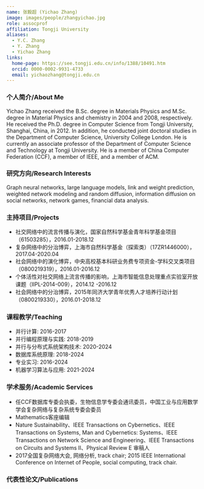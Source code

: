 ```yaml
---
name: 张毅超 (Yichao Zhang)
image: images/people/zhangyichao.jpg
role: assocprof
affiliation: Tongji University
aliases:
  - Y.C. Zhang
  - Y. Zhang
  - Yichao Zhang
links:
  home-page: https://see.tongji.edu.cn/info/1388/10491.htm
  orcid: 0000-0002-9931-4733
  email: yichaozhang@tongji.edu.cn
---
```


### 个人简介/About Me
Yichao Zhang received the B.Sc. degree in Materials Physics and M.Sc. degree in Material Physics and chemistry in 2004 and 2008, respectively. He received the Ph.D. degree in Computer Science from Tongji University, Shanghai, China, in 2012. In addition, he conducted joint doctoral studies in the Department of Computer Science, University College London. He is currently an associate professor of the Department of Computer Science and Technology at Tongji University. He is a member of China Computer Federation (CCF), a member of IEEE, and a member of ACM.

### 研究方向/Research Interests
Graph neural networks, large language models, link and weight prediction, weighted network modeling and random diffusion, information diffusion on social networks, network games, financial data analysis.

### 主持项目/Projects
- 社交网络中的流言传播与演化，国家自然科学基金青年科学基金项目（61503285），2016.01-2018.12
- 复杂网络中的分治博弈，上海市自然科学基金（探索类）（17ZR1446000），2017.04-2020.04
- 社会网络中的演化博弈，中央高校基本科研业务费专项资金-学科交叉类项目（0800219319），2016.01-2016.12
- 个体活性对社交网络上流言传播的影响，上海市智能信息处理重点实验室开放课题（IIPL-2014-009），2014.12	-2016.12
- 社会网络中的分治博弈，2015年同济大学青年优秀人才培养行动计划（0800219330），2016.01-2018.12

### 课程教学/Teaching
- 并行计算: 2016-2017
- 并行编程原理与实践: 2018-2019
- 并行与分布式系统架构技术: 2020-2024
- 数据库系统原理: 2018-2024
- 专业实习: 2016-2024
- 机器学习算法与应用: 2021-2024

### 学术服务/Academic Services
- 任CCF数据库专委会执委，生物信息学专委会通讯委员，中国工业与应用数学学会复杂网络与复杂系统专委会委员
- Mathematics客座编辑
- Nature Sustainability、IEEE Transactions on Cybernetics、IEEE Transactions on Systems, Man and Cybernetics: Systems、IEEE Transactions on Network Science and Engineering、IEEE Transactions on Circuits and Systems II、Physical Review E 审稿人
- 2017全国复杂网络大会, 网络分析, track chair; 2015 IEEE International Conference on Internet of People, social computing, track chair.

### 代表性论文/Publications
